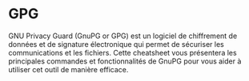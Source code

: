 <!-- meta
---------------------------------------------------------------------------------------
Auteur  == Loxcy
Version == 0.1
Date    == 2020/02/02
Type    == Cheatsheet
Tags    == GPG
Preview == gpg
Résumé  == Cheatsheet des commandes et outils de GnuPG
---------------------------------------------------------------------------------------
endmeta -->
GPG
===

GNU Privacy Guard (GnuPG or GPG) est un logiciel de chiffrement de données et de signature électronique qui permet de sécuriser les communications et les fichiers. Cette cheatsheet vous présentera les principales commandes et fonctionnalités de GnuPG pour vous aider à utiliser cet outil de manière efficace.